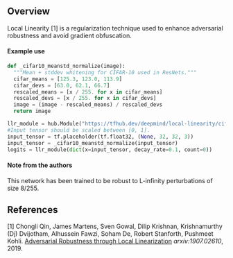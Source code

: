 ## Overview

Local Linearity [1] is a regularization technique used to enhance adversarial
robustness and avoid gradient obfuscation.

#### Example use

```python
def _cifar10_meanstd_normalize(image):
  """Mean + stddev whitening for CIFAR-10 used in ResNets."""
  cifar_means = [125.3, 123.0, 113.9]
  cifar_devs = [63.0, 62.1, 66.7]
  rescaled_means = [x / 255. for x in cifar_means]
  rescaled_devs = [x / 255. for x in cifar_devs]
  image = (image - rescaled_means) / rescaled_devs
  return image

llr_module = hub.Module("https://tfhub.dev/deepmind/local-linearity/cifar10/1")
#Input tensor should be scaled between [0, 1].
input_tensor = tf.placeholder(tf.float32, (None, 32, 32, 3))
input_tensor = _cifar10_meanstd_normalize(input_tensor)
logits = llr_module(dict(x=input_tensor, decay_rate=0.1, count=0))
```

#### Note from the authors

This network has been trained to be robust to L-infinity perturbations of size
8/255.

## References

[1] Chongli Qin, James Martens, Sven Gowal, Dilip Krishnan, Krishnamurthy (Dj)
Dvijotham, Alhussein Fawzi, Soham De, Robert Stanforth, Pushmeet Kohli.
[Adversarial Robustness through Local Linearization](https://arxiv.org/abs/1907.02610)
*arxiv:1907.02610*, 2019.